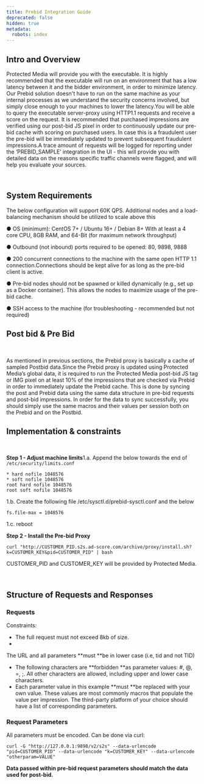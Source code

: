 ```yaml
---
title: Prebid Integration Guide
deprecated: false
hidden: true
metadata:
  robots: index
---
```

## Intro and Overview

Protected Media will provide you with the executable. It is highly recommended that the executable will run on an environment that has a low latency between it and the bidder environment, in order to minimize latency. Our Prebid solution doesn't have to run on the same machine as your internal processes as we understand the security concerns involved, but simply close enough to your machines to lower the latency.You will be able to query the executable server-proxy using HTTP1.1 requests and receive a score on the request. It is recommended that purchased impressions are verified using our post-bid JS pixel in order to continuously update our pre-bid cache with scoring on purchased users. In case this is a fraudulent user the pre-bid will be immediately updated to prevent subsequent fraudulent impressions.A trace amount of requests will be logged for reporting under the ‘PREBID\_SAMPLE’ integration in the UI - this will provide you with detailed data on the reasons specific traffic channels were flagged, and will help you evaluate your sources.

<br />

## System Requirements

The below configuration will support 60K QPS. Additional nodes and a load-balancing mechanism should be utilized to scale above this

●  OS (minimum): CentOS 7+ / Ubuntu 16+ / Debian 8+ With at least a 4 core CPU, 8GB RAM, and 64-Bit (for maximum network throughput)

● 	Outbound (not inbound) ports required to be opened: 80, 9898, 9888

● 	200 concurrent connections to the machine with the same open HTTP 1.1 connection.Connections should be kept alive for as long as the pre-bid client is active.

● 	Pre-bid nodes should not be spawned or killed dynamically (e.g., set up as a
Docker container). This allows the nodes to maximize usage of the pre-bid cache.

● 	SSH access to the machine (for troubleshooting - recommended but not required)

## Post bid & Pre Bid

<br />

As mentioned in previous sections, the Prebid proxy is basically a cache of sampled Postbid data.Since the Prebid proxy is updated using Protected Media’s global data, it is required to run the Protected Media post-bid JS tag or IMG pixel on at least 10% of the impressions that are checked via Prebid in order to immediately update the Prebid cache. This is done by syncing the post and Prebid data using the same data structure in pre-bid requests and post-bid impressions. In order for the data to sync successfully, you should simply use the same macros and their values per session both on the Prebid and on the Postbid.

## Implementation & constraints

<br />

**Step 1 - Adjust machine limits**1.a. Append the below towards the end of `/etc/security/limits.conf`

```
* hard nofile 1048576 
* soft nofile 1048576 
root hard nofile 1048576 
root soft nofile 1048576 
```

1.b. Create the following file /etc/sysctl.d/prebid-sysctl.conf and the below

```
fs.file-max = 1048576
```

1.c. reboot

**Step 2  - Install the Pre-bid Proxy**

```
curl "http://CUSTOMER_PID.s2s.ad-score.com/archive/proxy/install.sh?k=CUSTOMER_KEY&pid=CUSTOMER_PID" | bash 
```

CUSTOMER\_PID and CUSTOMER\_KEY will be provided by Protected Media.

<br />

## Structure of Requests and Responses

### Requests

Constraints:

* The full request must not exceed 8kb of size.
* <br />

The URL and all parameters \*\*must \*\*be in lower case (i.e, tid and not TID)

* The following characters are \*\*forbidden \*\*as parameter values: #, @, =, ;. All other characters are allowed, including upper and lower case characters.
* Each parameter value in this example \*\*must \*\*be replaced with your own value. These values are most commonly macros that populate the value per impression. The third-party platform of your choice should have a list of corresponding parameters.

### Request Parameters

All parameters must be encoded. Can be done via curl:

```
curl -G "http://127.0.0.1:9898/v2/s2s" --data-urlencode "pid=CUSTOMER_PID" --data-urlencode "k=CUSTOMER_KEY" --data-urlencode "otherparam=VALUE"
```

**Data passed within pre-bid request parameters should match the data used for post-bid.**